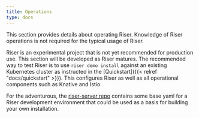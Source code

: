 ```yaml
---
title: Operations
type: docs
---
```


This section provides details about operating Riser. Knowledge of Riser operations is not required for the typical usage of Riser.

Riser is an experimental project that is not yet recommended for production use. This section will be developed as Riser matures. The recommended way to test Riser is to use `riser demo install` against an existing Kubernetes cluster as instructed in the [Quickstart]({{< relref "docs/quickstart" >}}). This configures Riser as well as all operational components such as Knative and Istio.

For the adventurous, the [riser-server repo](https://github.com/riser-platform/riser-server/tree/main/config) contains some base yaml for a Riser development environment that could be used as a basis for building your own installation.
